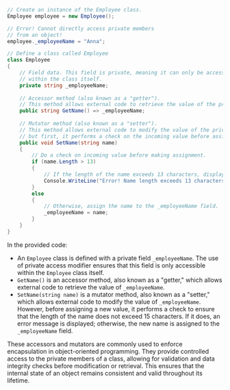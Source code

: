 ```csharp
// Create an instance of the Employee class.
Employee employee = new Employee();

// Error! Cannot directly access private members
// from an object!
employee._employeeName = "Anna";

// Define a class called Employee
class Employee
{
    // Field data. This field is private, meaning it can only be accessed
    // within the class itself.
    private string _employeeName;
    
    // Accessor method (also known as a "getter").
    // This method allows external code to retrieve the value of the private field _employeeName.
    public string GetName() => _employeeName;
    
    // Mutator method (also known as a "setter").
    // This method allows external code to modify the value of the private field _employeeName,
    // but first, it performs a check on the incoming value before assignment.
    public void SetName(string name)
    {
        // Do a check on incoming value before making assignment.
        if (name.Length > 13)
        {
            // If the length of the name exceeds 13 characters, display an error message.
            Console.WriteLine("Error! Name length exceeds 13 characters!");
        }
        else
        {
            // Otherwise, assign the name to the _employeeName field.
            _employeeName = name;
        }
    }
}
```

In the provided code:

- An `Employee` class is defined with a private field `_employeeName`. The use of private access modifier ensures that this field is only accessible within the `Employee` class itself.
- `GetName()` is an accessor method, also known as a "getter," which allows external code to retrieve the value of `_employeeName`.
- `SetName(string name)` is a mutator method, also known as a "setter," which allows external code to modify the value of `_employeeName`. However, before assigning a new value, it performs a check to ensure that the length of the name does not exceed 15 characters. If it does, an error message is displayed; otherwise, the new name is assigned to the `_employeeName` field.

These accessors and mutators are commonly used to enforce encapsulation in object-oriented programming. They provide controlled access to the private members of a class, allowing for validation and data integrity checks before modification or retrieval. This ensures that the internal state of an object remains consistent and valid throughout its lifetime.